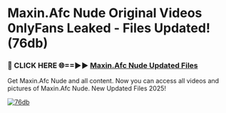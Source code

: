 # Maxin.Afc Nude Original Videos 0nlyFans Leaked - Files Updated! (76db)

<h3>🔴 CLICK HERE 🌐==►► <a href="https://tinyurl.com/52m3yx9h" rel="nofollow">Maxin.Afc Nude Updated Files</a></h3>

Get Maxin.Afc Nude and all content. Now you can access all videos and pictures of Maxin.Afc Nude. New Updated Files 2025!

[![76db](https://i.imgur.com/TnHtlc8.gif)](https://tinyurl.com/52m3yx9h)
